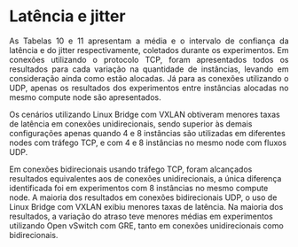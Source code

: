 # Latência e jitter


<p align="justify"> As Tabelas 10 e 11 apresentam a média e o intervalo de confiança da latência e do jitter respectivamente, coletados durante os experimentos. Em conexões utilizando o protocolo
TCP, foram apresentados todos os resultados para cada variação na quantidade de instâncias, levando em consideração ainda como estão alocadas. Já para as conexões utilizando o UDP,
apenas os resultados dos experimentos entre instâncias alocadas no mesmo compute node são apresentados.

Os cenários utilizando Linux Bridge com VXLAN obtiveram menores taxas de latência em conexões unidirecionais, sendo superior às demais configurações apenas quando 4
e 8 instâncias são utilizadas em diferentes nodes com tráfego TCP, e com 4 e 8 instâncias no mesmo node com fluxos UDP.

Em conexões bidirecionais usando tráfego TCP, foram alcançados resultados equivalentes aos de conexões unidirecionais, a única diferença identificada foi em experimentos
com 8 instâncias no mesmo compute node. A maioria dos resultados em conexões bidirecionais UDP, o uso de Linux Bridge com VXLAN exibiu menores taxas de latência.
Na maioria dos resultados, a variação do atraso teve menores médias em experimentos utilizando Open vSwitch com GRE, tanto em conexões unidirecionais como
bidirecionais.

</p>
